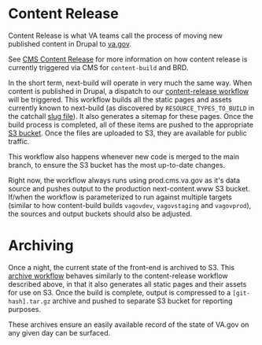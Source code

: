 # Content Release

Content Release is what VA teams call the process of moving new published content in Drupal to [va.gov](https://va.gov).

See [CMS Content Release](https://github.com/department-of-veterans-affairs/va.gov-cms/blob/main/READMES/cms-content-release.md) for more information on how content release is currently triggered via CMS for `content-build` and BRD.

In the short term, next-build will operate in very much the same way. When content is published in Drupal, a dispatch to our [content-release workflow](/.github/workflows/content-release.yml) will be triggered. This workflow builds all the static pages and assets currently known to next-build (as discovered by `RESOURCE_TYPES_TO_BUILD` in the catchall [slug file](/READMEs/slug.md)). It also generates a sitemap for these pages. Once the build process is completed, all of these items are pushed to the appropriate [S3 bucket](/READMEs/devops/infrastructure.md). Once the files are uploaded to S3, they are available for public traffic.

This workflow also happens whenever new code is merged to the main branch, to ensure the S3 bucket has the most up-to-date changes.

Right now, the workflow always runs using prod.cms.va.gov as it's data source and pushes output to the production next-content.www S3 bucket. If/when the workflow is parameterized to run against multiple targets (similar to how content-build builds `vagovdev`, `vagovstaging` and `vagovprod`), the sources and output buckets should also be adjusted.

# Archiving

Once a night, the current state of the front-end is archived to S3. This [archive workflow](/.github/workflows/archive.yml) behaves similarly to the content-release workflow described above, in that it also generates all static pages and their assets for use on S3. Once the build is complete, output is compressed to a `[git-hash].tar.gz` archive and pushed to separate S3 bucket for reporting purposes.

These archives ensure an easily available record of the state of VA.gov on any given day can be surfaced.
